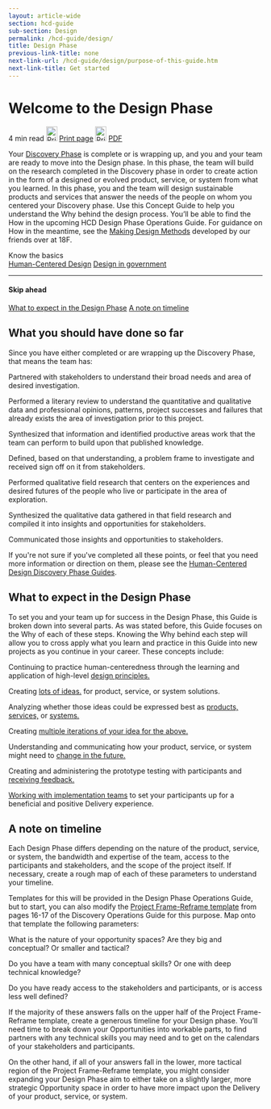 ```yaml
---
layout: article-wide
section: hcd-guide
sub-section: Design
permalink: /hcd-guide/design/
title: Design Phase
previous-link-title: none
next-link-url: /hcd-guide/design/purpose-of-this-guide.htm
next-link-title: Get started
---
```


<h1>Welcome to the Design Phase</h1>
<div class="usa-prose__hcd-guide__reading_print">
  <span class="usa-prose__hcd-guide__reading_time">4 min read</span>
  <a href="javascript:window.print();" title="Print guide" class="usa-prose__hcd-guide_a usa-prose__hcd-guide__print_guide_img usa-prose__hcd-guide__print_desktop_visible"><img src="{{ site.baseurl }}/assets/img/lab/hcd-guide/design/print-guide.svg" width="22" height="29" alt="Print guide" /></a>
  <a href="javascript:window.print();" title="Print guide" class="usa-prose__hcd-guide_a usa-prose__hcd-guide__print_guide usa-prose__hcd-guide__print_desktop_visible">Print page</a>
  <a href="javascript:window.print();" title="Print guide" class="usa-prose__hcd-guide_a usa-prose__hcd-guide__print_guide_img usa-prose__hcd-guide__print_mobile_visible"><img src="{{ site.baseurl }}/assets/img/lab/hcd-guide/design/print-guide.svg" width="22" height="29" alt="Print guide" /></a>
  <a href="javascript:window.print();" title="PDF" class="usa-prose__hcd-guide_a usa-prose__hcd-guide__print_guide usa-prose__hcd-guide__print_mobile_visible">PDF</a>
</div>

<p>
  Your <a href="https://github.com/labopm/HCD-Guides" title="Discovery Phase" target="_blank" class="usa-prose__hcd-guide_a hcd-guide__print_not_visible ">Discovery Phase</a> is complete or is wrapping up, and you and your team are ready to move into the Design phase. 
  In this phase, the team will build on the research completed in the Discovery phase in 
  order to create action in the form of a designed or evolved product, service, or 
  system from what you learned. 
  <span class="usa-prose__hcd-guide__highlight_copy usa-prose__hcd-guide__highlight_copy_off">In this phase, you and the team will design sustainable</span> 
  products and services that answer the needs of the people on whom you centered your Discovery phase. 
  Use this Concept Guide to help you understand the Why behind the design process. 
  You&rsquo;ll be able to find the How in the upcoming HCD Design Phase Operations Guide. 
  For guidance on How in the meantime, see the 
  <a href="https://methods.18f.gov/make/" title="Making Design Methods" target="_blank" class="usa-prose__hcd-guide_a hcd-guide__print_footnotes_link">Making Design Methods</a>
  <!-- <sup class="hcd-guide__print_footnotes_link">2</sup>  -->
  developed by our friends over at 18F.
</p>
<div class="usa-prose__hcd-guide__know_the_basics">
  <div class="usa-prose__hcd-guide__know_header">
    Know the basics
  </div>
  <a href="#" title="Human-Centered Design" class="usa-prose__hcd-guide_a">Human-Centered Design</a>
  <a href="#" title="Design in government" class="usa-prose__hcd-guide_a">Design in government</a>
</div>
<div class="usa-prose__hcd-guide__skip_ahead usa-prose__hcd-guide__mobile_visible">
  <hr>
  <h4>Skip ahead</h4>
  <a href="#design-phase" title="What to expect in the Design Phase" class="usa-prose__hcd-guide_a">What to expect in the Design Phase</a>
  <a href="#timeline" title="A note on timeline" class="usa-prose__hcd-guide_a">A note on timeline</a>
</div>

<h2>What you should have done so far</h2>
<p>
  Since you have either completed or are wrapping up the Discovery Phase, that means the team has:
</p>

<div class="lab__bullet_points_columns lab__bullet_points_column_left">
  <p>
    Partnered with stakeholders to understand their broad needs and area 
    of desired investigation.
  </p>
  <p>
    Performed a literary review to understand the quantitative and qualitative data 
    and professional opinions, patterns, project successes and failures 
    that already exists the area of investigation prior to this project.
  </p>
  <p>
    Synthesized that information and identified productive areas work that the team can 
    perform to build upon that published knowledge.
  </p>  
</div>
<div class="lab__bullet_points_columns lab__bullet_points_column_right">
  <p>
    Defined, based on that understanding, a problem frame to investigate and 
    received sign off on it from stakeholders.
  </p>
  <p>
    Performed qualitative field research that centers on the experiences 
    and desired futures of the people who live or participate in the area 
    of exploration.
  </p>
  <p>
    Synthesized the qualitative data gathered in that field research and 
    compiled it into insights and opportunities for stakeholders.
  </p>
  <p>
    Communicated those insights and opportunities to stakeholders.
  </p>
</div>
<div class="lab__clear_spacer"></div>

<p>
  If you're not sure if you've completed all these points, or feel that you need more information or direction on them, please see the <a href="https://github.com/labopm/HCD-Guides" title="Discovery Phase" target="_blank" class="usa-prose__hcd-guide_a hcd-guide__print_not_visible">Human-Centered Design Discovery Phase Guides</a>.
</p>
<h2 id="design-phase">What to expect in the Design Phase</h2>
<p>
  To set you and your team up for success in the Design Phase, this Guide 
  is broken down into several parts. As was stated before, this Guide 
  focuses on the Why of each of these steps. Knowing the Why behind each 
  step will allow you to cross apply what you learn and practice in this 
  Guide into new projects as you continue in your career. These concepts include:
</p>
<div class="lab__bullet_points_columns lab__bullet_points_column_left">
  <p>
    Continuing to practice human-centeredness through the learning 
    and application of high-level 
    <a href="{{ site.baseurl }}/hcd-guide/design/design-phase-principles.htm" title="design principles" class="usa-prose__hcd-guide_a">design principles.</a>
  </p>
  <p>
    Creating <a href="{{ site.baseurl }}/hcd-guide/design/designed-things.htm" title="lots of ideas" class="usa-prose__hcd-guide_a">lots of ideas.</a> 
    for product, service, or system solutions.
  </p>
  <p>
    Analyzing whether those ideas could be expressed best as 
    <a href="{{ site.baseurl }}/hcd-guide/design/products.htm" title="products" class="usa-prose__hcd-guide_a">products,</a>  
    <a href="{{ site.baseurl }}/hcd-guide/design/services.htm" title="services" class="usa-prose__hcd-guide_a">services,</a> 
    or 
    <a href="{{ site.baseurl }}/hcd-guide/design/systems.htm" title="systems" class="usa-prose__hcd-guide_a">systems.</a>
  </p>
  <p>
    Creating 
    <a href="{{ site.baseurl }}/hcd-guide/design/iteration.htm" title="multiple iterations of your idea for the above" class="usa-prose__hcd-guide_a">multiple iterations of your idea for the above.</a>
  </p>  
</div>



<div class="lab__bullet_points_columns lab__bullet_points_column_right">
  <p>
    Understanding and communicating how your product, service, or system might need to 
    <a href="{{ site.baseurl }}/hcd-guide/design/design-for-change.htm" title="change in the future" class="usa-prose__hcd-guide_a">change in the future.</a>
    
  </p>
  <p>
    Creating and administering the prototype testing with participants and 
    <a href="{{ site.baseurl }}/hcd-guide/design/feedback.htm" title="receiving feedback" class="usa-prose__hcd-guide_a">receiving feedback.</a>    
  </p>
  <p>
    <a href="{{ site.baseurl }}/hcd-guide/design/design-and-implementation.htm" title="Working with implementation teams" class="usa-prose__hcd-guide_a">Working with implementation teams</a> 
    to set your participants up for a beneficial and positive Delivery experience.
  </p>
</div>
<div class="lab__clear_spacer"></div>

<h2 id="timeline">A note on timeline</h2>
<p>
  Each Design Phase differs depending on the nature of the product, service, or system, 
  the bandwidth and expertise of the team, access to the participants and stakeholders, 
  and the scope of the project itself. If necessary, create a rough map of each 
  of these parameters to understand your timeline.
</p>
<p>
  Templates for this will be provided in the Design Phase Operations Guide, but to start, 
  you can also modify the 
  <a href="https://github.com/labopm/HCD-Guides/blob/master/HCD_Ops_Guide_v12_spreads.pdf" target="_blank" title="Project Frame-Reframe template" class="usa-prose__hcd-guide_a hcd-guide__print_not_visible">Project Frame-Reframe template</a> 
  from pages 16-17 of the Discovery Operations Guide for this purpose. Map onto that template the following parameters:
</p>
<div class="lab__bullet_points_columns lab__bullet_points_column_fullwidth">
  <p>
    What is the nature of your opportunity spaces? Are they big and conceptual? 
    Or smaller and tactical?
  </p>

  <p>
    Do you have a team with many conceptual skills? Or one with deep 
    technical knowledge?
  </p>

  <p>
    Do you have ready access to the stakeholders and participants, 
    or is access less well defined?
  </p>
</div>



<p>
  If the majority of these answers falls on the upper half of the Project Frame-Reframe template, 
  create a generous timeline for your Design phase. You&rsquo;ll need time to break down your 
  Opportunities into workable parts, to find partners with any technical skills you may 
  need and to get on the calendars of your stakeholders and participants.
</p>

<p>
  On the other hand, if all of your answers fall in the lower, more tactical region of the 
  Project Frame-Reframe template, you might consider expanding your Design Phase aim 
  to either take on a slightly larger, more strategic Opportunity space in order 
  to have more impact upon the Delivery of your product, service, or system.
</p>